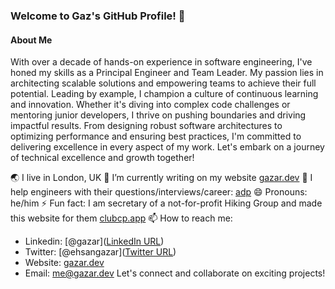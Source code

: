 ### Welcome to Gaz's GitHub Profile! 👋

#### About Me
With over a decade of hands-on experience in software engineering, I've honed my skills as a Principal Engineer and Team Leader. My passion lies in architecting scalable solutions and empowering teams to achieve their full potential. Leading by example, I champion a culture of continuous learning and innovation. Whether it's diving into complex code challenges or mentoring junior developers, I thrive on pushing boundaries and driving impactful results. From designing robust software architectures to optimizing performance and ensuring best practices, I'm committed to delivering excellence in every aspect of my work. Let's embark on a journey of technical excellence and growth together!

🌏 I live in London, UK
🔭 I’m currently writing on my website [gazar.dev](https://gazar.dev)
💬 I help engineers with their questions/interviews/career: [adp](https://adplist.org/mentors/ehsan-gazar)
😄 Pronouns: he/him
⚡ Fun fact: I am secretary of a not-for-profit Hiking Group and made this website for them [clubcp.app](https://clubcp.app)
📫 How to reach me:
   - Linkedin: [@gazar]([LinkedIn URL](https://www.linkedin.com/in/gazar/))
   - Twitter: [@ehsangazar]([Twitter URL](https://twitter.com/ehsangazar))
   - Website: [gazar.dev](https://gazar.dev/)
   - Email: me@gazar.dev
Let's connect and collaborate on exciting projects!
